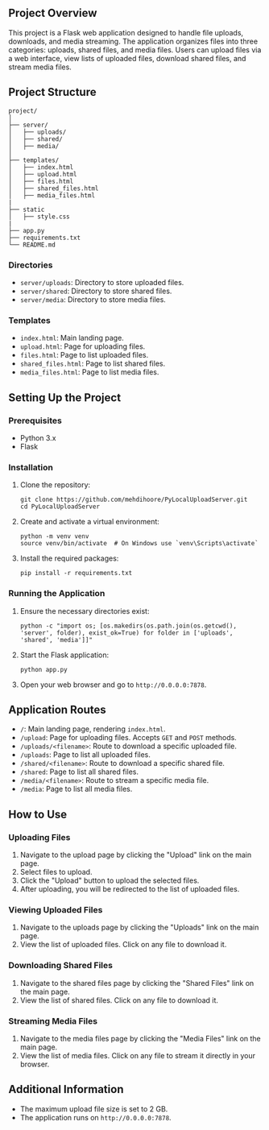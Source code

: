 <h2>Project Overview</h2><p>This project is a Flask web application designed to handle file uploads, downloads, and media streaming. The application organizes files into three categories: uploads, shared files, and media files. Users can upload files via a web interface, view lists of uploaded files, download shared files, and stream media files.</p><h2>Project Structure</h2><pre><div class="overflow-y-auto p-4" dir="ltr"><code class="!whitespace-pre hljs language-vbnet">project/
│
├── server/
│   ├── uploads/
│   ├── <span class="hljs-keyword">shared</span>/
│   ├── media/
│
├── templates/
│   ├── index.html
│   ├── upload.html
│   ├── files.html
│   ├── shared_files.html
│   ├── media_files.html
|
├── static
│   ├── style.css
|
├── app.py
├── requirements.txt
└── README.md
</code></div></div></pre><h3>Directories</h3><ul><li><code>server/uploads</code>: Directory to store uploaded files.</li><li><code>server/shared</code>: Directory to store shared files.</li><li><code>server/media</code>: Directory to store media files.</li></ul><h3>Templates</h3><ul><li><code>index.html</code>: Main landing page.</li><li><code>upload.html</code>: Page for uploading files.</li><li><code>files.html</code>: Page to list uploaded files.</li><li><code>shared_files.html</code>: Page to list shared files.</li><li><code>media_files.html</code>: Page to list media files.</li></ul><h2>Setting Up the Project</h2><h3>Prerequisites</h3><ul><li>Python 3.x</li><li>Flask</li></ul><h3>Installation</h3><ol><li><p>Clone the repository:</p><pre><div class="dark bg-gray-950 rounded-md border-[0.5px] border-token-border-medium"><div class="overflow-y-auto p-4" dir="ltr"><code class="!whitespace-pre hljs language-bash">git <span class="hljs-built_in">clone</span> https://github.com/mehdihoore/PyLocalUploadServer.git
<span class="hljs-built_in">cd</span> PyLocalUploadServer
</code></div></div></pre></li><li><p>Create and activate a virtual environment:</p><pre><div class="dark bg-gray-950 rounded-md border-[0.5px] border-token-border-medium"><div class="overflow-y-auto p-4" dir="ltr"><code class="!whitespace-pre hljs language-bash">python -m venv venv
<span class="hljs-built_in">source</span> venv/bin/activate  <span class="hljs-comment"># On Windows use `venv\Scripts\activate`</span>
</code></div></div></pre></li><li><p>Install the required packages:</p><pre><div class="dark bg-gray-950 rounded-md border-[0.5px] border-token-border-medium"><div class="overflow-y-auto p-4" dir="ltr"><code class="!whitespace-pre hljs language-bash">pip install -r requirements.txt
</code></div></div></pre></li></ol><h3>Running the Application</h3><ol><li><p>Ensure the necessary directories exist:</p><pre><div class="dark bg-gray-950 rounded-md border-[0.5px] border-token-border-medium"><div class="overflow-y-auto p-4" dir="ltr"><code class="!whitespace-pre hljs language-bash">python -c <span class="hljs-string">"import os; [os.makedirs(os.path.join(os.getcwd(), 'server', folder), exist_ok=True) for folder in ['uploads', 'shared', 'media']]"</span>
</code></div></div></pre></li><li><p>Start the Flask application:</p><pre><div class="dark bg-gray-950 rounded-md border-[0.5px] border-token-border-medium"><div class="overflow-y-auto p-4" dir="ltr"><code class="!whitespace-pre hljs language-bash">python app.py
</code></div></div></pre></li><li><p>Open your web browser and go to <code>http://0.0.0.0:7878</code>.</p></li></ol><h2>Application Routes</h2><ul><li><code>/</code>: Main landing page, rendering <code>index.html</code>.</li><li><code>/upload</code>: Page for uploading files. Accepts <code>GET</code> and <code>POST</code> methods.</li><li><code>/uploads/&lt;filename&gt;</code>: Route to download a specific uploaded file.</li><li><code>/uploads</code>: Page to list all uploaded files.</li><li><code>/shared/&lt;filename&gt;</code>: Route to download a specific shared file.</li><li><code>/shared</code>: Page to list all shared files.</li><li><code>/media/&lt;filename&gt;</code>: Route to stream a specific media file.</li><li><code>/media</code>: Page to list all media files.</li></ul><h2>How to Use</h2><h3>Uploading Files</h3><ol><li>Navigate to the upload page by clicking the "Upload" link on the main page.</li><li>Select files to upload.</li><li>Click the "Upload" button to upload the selected files.</li><li>After uploading, you will be redirected to the list of uploaded files.</li></ol><h3>Viewing Uploaded Files</h3><ol><li>Navigate to the uploads page by clicking the "Uploads" link on the main page.</li><li>View the list of uploaded files. Click on any file to download it.</li></ol><h3>Downloading Shared Files</h3><ol><li>Navigate to the shared files page by clicking the "Shared Files" link on the main page.</li><li>View the list of shared files. Click on any file to download it.</li></ol><h3>Streaming Media Files</h3><ol><li>Navigate to the media files page by clicking the "Media Files" link on the main page.</li><li>View the list of media files. Click on any file to stream it directly in your browser.</li></ol><h2>Additional Information</h2><ul><li>The maximum upload file size is set to 2 GB.</li><li>The application runs on <code>http://0.0.0.0:7878</code>.</li></ul>
